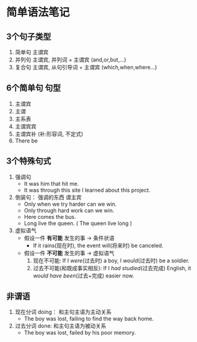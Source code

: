 
# 简单语法笔记

## 3个句子类型

1. 简单句  主谓宾
2. 并列句  主谓宾, 并列词  + 主谓宾 (and,or,but,...)
3. 复合句  主谓宾, 从句引导词 + 主谓宾 (which,when,where...)

## 6个简单句 句型

1. 主谓宾
2. 主谓
3. 主系表
4. 主谓宾宾
5. 主谓宾补 (补:形容词, 不定式)
6. There be


## 3个特殊句式

1. 强调句
    - It was him that hit me.
    - It was through this site I learned about this project.
2. 倒装句： 强调的东西 谓主宾
    - Only when we try harder can we win.
    - Only through hard work can we win.
    - Here comes the bus.
    - Long live the queen. ( The queen live long )
3. 虚拟语气
    - 假设一件 **有可能** 发生的事 -> 条件状语
        - If it rains(现在时), the event will(将来时) be canceled.
    - 假设一件 **不可能** 发生的事 -> 虚拟语气
        1. 现在不可能: If I *were*(过去时) a boy, I *would*(过去时) be a soldier.
        2. 过去不可能(和既成事实相反): If I *had studied*(过去完成) English, it *would have been*(过去+完成) easier now.

## 非谓语

1. 现在分词 doing： 和主句主语为主动关系
    - The boy was lost, failing to find the way back home.
2. 过去分词 done: 和主句主语为被动关系
    - The boy was lost, failed by his poor memory.



